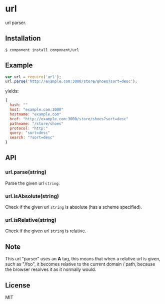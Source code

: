 
# url

  url parser.

## Installation

    $ component install component/url

## Example

```js
var url = require('url');
url.parse('http://example.com:3000/store/shoes?sort=desc');
```

yields:

```js
{
  hash: ""
  host: "example.com:3000"
  hostname: "example.com"
  href: "http://example.com:3000/store/shoes?sort=desc"
  pathname: "/store/shoes"
  protocol: "http:"
  query: "sort=desc"
  search: "?sort=desc"
}
```

## API

### url.parse(string)

  Parse the given url `string`.

### url.isAbsolute(string)

  Check if the given url `string` is absolute (has a scheme specified).

### url.isRelative(string)

  Check if the given url `string` is relative.

## Note

  This url "parser" uses an __A__ tag, this means that when
  a relative url is given, such as "/foo", it becomes relative
  to the current domain / path, because the browser resolves it
  as it normally would.

## License

  MIT
